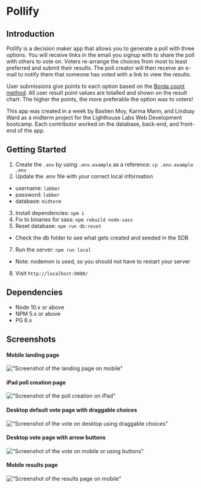 Pollify
=========

## Introduction
Pollify is a decision maker app that allows you to generate a poll with three options. You will receive links in the email you signup with to share the poll with others to vote on. Voters re-arrange the choices from most to least preferred and submit their results. The poll creator will then receive an e-mail to notify them that someone has voted with a link to view the results.

User submissions give points to each option based on the [Borda count method](https://en.wikipedia.org/wiki/Borda_count). All user result point values are totalled and shown on the result chart. The higher the points, the more preferable the option was to voters!

This app was created in a week by Bastien Moy, Karma Mann, and Lindsay Ward as a midterm project for the Lighthouse Labs Web Development bootcamp. Each contributor worked on the database, back-end, and front-end of the app.

## Getting Started

1. Create the `.env` by using `.env.example` as a reference: `cp .env.example .env`
2. Update the .env file with your correct local information 
  - username: `labber` 
  - password: `labber` 
  - database: `midterm`
3. Install dependencies: `npm i`
4. Fix to binaries for sass: `npm rebuild node-sass`
5. Reset database: `npm run db:reset`
  - Check the db folder to see what gets created and seeded in the SDB
7. Run the server: `npm run local`
  - Note: nodemon is used, so you should not have to restart your server
8. Visit `http://localhost:8080/`

## Dependencies

- Node 10.x or above
- NPM 5.x or above
- PG 6.x

## Screenshots

#### Mobile landing page
!["Screenshot of the landing page on mobile"](docs/mobile-landing-page.png) 

#### iPad poll creation page
!["Screenshot of the poll creation on iPad"](docs/ipad-poll-creation.png)

#### Desktop default vote page with draggable choices
!["Screenshot of the vote on desktop using draggable choices"](docs/vote-desktop.png)

#### Desktop vote page with arrow buttons
!["Screenshot of the vote on mobile or using buttons"](docs/vote-buttons.png)

#### Mobile results page
!["Screenshot of the results page on mobile"](docs/mobile-results.png)
